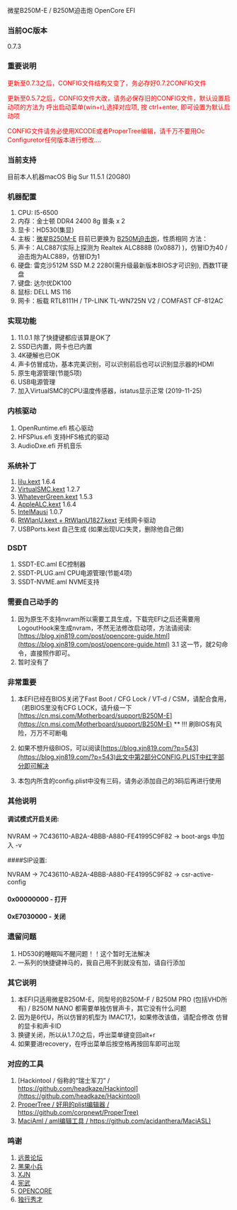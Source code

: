 微星B250M-E  / B250M迫击炮 OpenCore EFI

### 当前OC版本
0.7.3

### 重要说明 

<font color="red">更新至0.7.3之后，CONFIG文件结构又变了，务必存好0.7.2CONFIG文件</font>

<font color="red">更新至0.5.7之后，CONFIG文件大改，请务必保存旧的CONFIG文件，默认设置启动项的方法为 呼出启动菜单(win+r),选择对应项, 按 ctrl+enter, 即可设置为默认启动项</font>

<font color="red">CONFIG文件请务必使用XCODE或者ProperTree编辑，请千万不要用Oc Configuretor任何版本进行修改....</font>

### 当前支持

目前本人机器macOS Big Sur 11.5.1 (20G80)

### 机器配置

1. CPU: I5-6500 
2. 内存：金士顿 DDR4 2400 8g 普条 x 2
3. 显卡：HD530(集显)
4. 主板：[微星B250M-E](https://cn.msi.com/Motherboard/B250M-E "官网链接")
   目前已更换为 [B250M迫击炮](https://cn.msi.com/Motherboard/B250M-MORTAR "官网链接")，性质相同
   方法： 
5. 声卡：ALC887(实际上探测为 Realtek ALC888B (0x0887) )，仿冒ID为40  /  迫击炮为ALC889，仿冒ID为1 
6. 硬盘: 雷克沙512M SSD M.2 2280(需升级最新版本BIOS才可识别), 西数1T硬盘
7. 键盘: 达尔优DK100
8. 鼠标: DELL MS 116 
9. 网卡：板载 RTL8111H / TP-LINK TL-WN725N V2 / COMFAST CF-812AC 

### 实现功能

1. 11.0.1 除了快捷键都应该算是OK了
2. SSD已内置，网卡也已内置
3. 4K硬解也已OK
4. 声卡仿冒成功，基本完美识别，可以识别前后也可以识别显示器的HDMI
5. 原生电源管理(节能5项)
6. USB电源管理
7. 加入VirtualSMC的CPU温度传感器，istatus显示正常 (2019-11-25)

### 内核驱动
1. OpenRuntime.efi    核心驱动
2. HFSPlus.efi        支持HFS格式的驱动
3. AudioDxe.efi       开机音乐

### 系统补丁
1. [lilu.kext](https://github.com/acidanthera/OpenCorePkg)   1.6.4
2. [VirtualSMC.kext](https://github.com/acidanthera/VirtualSMC/)  1.2.7
3. [WhateverGreen.kext](https://github.com/acidanthera/WhateverGreen) 1.5.3
4. [AppleALC.kext](https://github.com/acidanthera/AppleALC)   1.6.4
5. [IntelMausi](https://github.com/acidanthera/IntelMausi)  1.0.7
6. [RtWlanU.kext + RtWlanU1827.kext](https://github.com/chris1111/Wireless-USB-Adapter-Clover)   无线网卡驱动
7. USBPorts.kext  自己生成 (如果出现U口失灵，删除他自己做)

### DSDT
1. SSDT-EC.aml   EC控制器
2. SSDT-PLUG.aml  CPU电源管理(节能4项)
3. SSDT-NVME.aml  NVME支持

### 需要自己动手的
1. 因为原生不支持nvram所以需要工具生成，下载完EFI之后还需要用 LogoutHook来生成nvram，不然无法修改启动项，方法请阅读:[https://blog.xjn819.com/post/opencore-guide.html](https://blog.xjn819.com/post/opencore-guide.html) 3.1 这一节，就2句命令，直接照作即可。
2. 暂时没有了

### 非常重要
1. 本EFI已经在BIOS关闭了Fast Boot / CFG Lock / VT-d / CSM，请配合食用，
  （若BIOS里没有CFG LOCK，请升级一下[https://cn.msi.com/Motherboard/support/B250M-E](https://cn.msi.com/Motherboard/support/B250M-E)
**   !!! 刷BIOS有风险，万万不可断电

2. 如果不想升级BIOS，可以阅读[https://blog.xjn819.com/?p=543](https://blog.xjn819.com/?p=543)此文中第2部分CONFIG.PLIST中红字部分即可解决
3. 本包内所含的config.plist中没有三码，请务必添加自己的3码后再进行使用

### 其他说明

#### 调试模式开启关闭:
NVRAM -> 7C436110-AB2A-4BBB-A880-FE41995C9F82 -> boot-args 中加入 -v

####SIP设置: 

NVRAM -> 7C436110-AB2A-4BBB-A880-FE41995C9F82 -> csr-active-config

#### 0x00000000 - 打开
#### 0xE7030000 - 关闭

### 遗留问题

1. HD530的睡眠叫不醒问题！！这个暂时无法解决
2. 一系列的快捷键神马的，我自己用不到就没有加，请自行添加

### 其它说明 

1. 本EFI只适用微星B250M-E，同型号的B250M-F / B250M PRO (包括VHD所有) / B250M NANO 都需要单独仿冒声卡，其它没有什么问题
2. 因为是6代U，所以仿冒的机型为 IMAC17,1，如果修改该值，请配合修改 仿冒的显卡和声卡ID
3. 换键关闭，所以从1.7.0之后，呼出菜单键变回alt+r
4. 如果要进recovery，在呼出菜单后按空格再按回车即可出现

### 对应的工具
1. [Hackintool / 俗称的“瑞士军刀” / https://github.com/headkaze/Hackintool](https://github.com/headkaze/Hackintool)
2. [ProperTree / 好用的plist编辑器 / https://github.com/corpnewt/ProperTree)](https://github.com/corpnewt/ProperTree)
3. [MaciAml / aml编辑工具 / https://github.com/acidanthera/MaciASL)](https://github.com/acidanthera/MaciASL)

### 鸣谢
1. [远景论坛](https://bbs.pcbeta.com, '国内黑苹果基地')
2. [黑果小兵](https://blog.daliansky.net)
3. [XJN](https://blog.xjn819.com)
4. [宪武](https://github.com/daliansky/OC-little)
5. [OPENCORE](https://github.com/acidanthera/OpenCorePkg)
6. [独行秀才](https://shuiyunxc.gitee.io/)